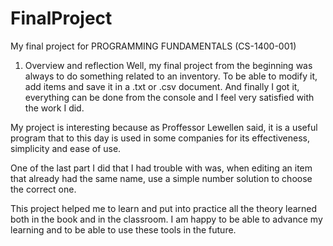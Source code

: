 # FinalProject
My final project for  PROGRAMMING FUNDAMENTALS (CS-1400-001)

1. Overview and reflection
Well, my final project from the beginning was always to do something related to an inventory. To be able to modify it, add items and save it in a .txt or .csv document. And finally I got it, everything can be done from the console and I feel very satisfied with the work I did.

My project is interesting because as Proffessor Lewellen said, it is a useful program that to this day is used in some companies for its effectiveness, simplicity and ease of use.

One of the last part I did that I had trouble with was, when editing an item that already had the same name, use a simple number solution to choose the correct one.

This project helped me to learn and put into practice all the theory learned both in the book and in the classroom. I am happy to be able to advance my learning and to be able to use these tools in the future.


